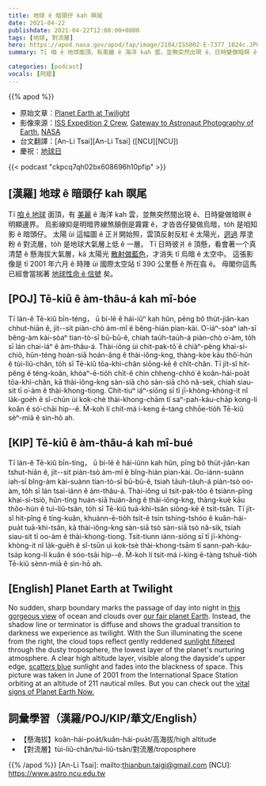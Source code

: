 ```yaml
---
title: 地球 ê 暗頭仔 kah 暝尾
date: 2021-04-22
publishdate: 2021-04-22T12:00:00+0800
tags: [地球, 對流層]
hero: https://apod.nasa.gov/apod/fap/image/2104/ISS002-E-7377_1024c.JPG
summary: Tī 咱 ê 地球面頂，有美麗 ê 海洋 kah 雲，並無突然出現 ê、日時變做暗暝 ê 明顯邊界。烏影線抑是明暗界線煞顛倒是霧霧 ê，才沓沓仔變做烏暗，to̍h 是咱知影 ê 暗頭仔。

categories: [podcast]
vocals: [阿錕]
---
```


{{% apod %}}

- 原始文章：[Planet Earth at Twilight](https://apod.nasa.gov/apod/ap210422.html)
- 影像來源：[ISS Expedition 2 Crew](https://www.nasa.gov/mission_pages/station/expeditions/expedition02/index.html), [Gateway to Astronaut Photography of Earth](http://eol.jsc.nasa.gov/), [NASA](http://www.nasa.gov/)
- 台文翻譯：[An-Li Tsai][An-Li Tsai] ([NCU][NCU])
- 慶祝：[地球日](https://www.nasa.gov/earth-day-2021)

{{< podcast "ckpcq7qh02bx608696h10pfip" >}}

## [漢羅] 地球 ê 暗頭仔 kah 暝尾
Tī [咱 ê 地球][our fair planet Earth] 面頂，有 [美麗][this gorgeous view] ê 海洋 kah 雲，並無突然間出現 ê、日時變做暗暝 ê 明顯邊界。
烏影線抑是明暗界線煞顛倒是霧霧 ê，才沓沓仔變做烏暗，to̍h 是咱知影 ê 暗頭仔。
太陽 ùi 這幅圖 ê 正爿開始照，雲頂反射反紅 ê 太陽光，[迵過][sunlight filtered] 厚塗粉 ê 對流層，to̍h 是地球大氣層上低 ê 一層。
Tī 日時彼爿 ê 頂懸，看會著一个真清楚 ê 懸海拔大氣層，kā 太陽光 [散射做藍色][scatters blue]，才消失 tī 烏暗 ê 太空中。
這張影像是 tī 2001 年六月 ê 時陣 ùi 國際太空站 tī 390 公里懸 ê 所在翕 ê。
毋閣你這馬已經會當揣著 [地球性命 ê 信號][vital signs of Planet Earth Now.] 矣。


## [POJ] Tē-kiû ê àm-thâu-á kah mî-bóe
Tī lán-ê Tē-kiû bīn-téng， ū bí-lē ê hái-iûⁿ kah hûn, pēng bô thu̍t-jiân-kan chhut-hiān ê, ji̍t--sit piàn-chò àm-mî ê bêng-hián pian-kài.
O͘-iáⁿ-sòaⁿ iah-sī bêng-àm kài-sòaⁿ tian-tò-sī bū-bū-ê, chiah tau̍h-tau̍h-á piàn-chò o͘-àm, to̍h sī lán chai-iáⁿ ê àm-thâu-á.
Thài-iông ùi chit-pak-tô͘ ê chiàⁿ-pêng khai-sí-chiò, hûn-téng hoán-siā hoán-âng ê thài-iông-kng, thàng-kòe kāu thô͘-hún ê tùi-liû-chân, to̍h sī Tē-kiû tōa-khì-chân siōng-kē ê chi̍t-chân.
Tī ji̍t-sî hit-pêng ê téng-koân, khòaⁿ-ē-tio̍h chi̍t-ê chin chheng-chhó͘ ê koân-hái-poa̍t tōa-khì-chân, kā thài-iông-kng sàn-siā chò sàn-siā chò nâ-sek, chiah siau-sit tī o͘-àm ê thài-khong-tiong.
Chit-tiuⁿ iáⁿ-siōng sī tī jī-khòng-khòng-it nî la̍k-goe̍h ê sî-chūn ùi kok-chè thài-khong-chām tī saⁿ-pah-káu-cha̍p kong-lí koân ê só͘-chāi hip--ê.
M̄-koh lí chit-má í-keng ē-tàng chhōe-tio̍h Tē-kiû sèⁿ-miā ê sìn-hō ah.


## [KIP] Tē-kiû ê àm-thâu-á kah mî-bué
Tī lán-ê Tē-kiû bīn-tíng， ū bí-lē ê hái-iûnn kah hûn, pīng bô thu̍t-jiân-kan tshut-hiān ê, ji̍t--sit piàn-tsò àm-mî ê bîng-hián pian-kài.
Oo-iánn-suànn iah-sī bîng-àm kài-suànn tian-tò-sī bū-bū-ê, tsiah ta̍uh-ta̍uh-á piàn-tsò oo-àm, to̍h sī lán tsai-iánn ê àm-thâu-á.
Thài-iông uì tsit-pak-tôo ê tsiànn-pîng khai-sí-tsiò, hûn-tíng huán-siā huán-âng ê thài-iông-kng, thàng-kuè kāu thôo-hún ê tuì-liû-tsân, to̍h sī Tē-kiû tuā-khì-tsân siōng-kē ê tsi̍t-tsân.
Tī ji̍t-sî hit-pîng ê tíng-kuân, khuànn-ē-tio̍h tsi̍t-ê tsin tshing-tshóo ê kuân-hái-pua̍t tuā-khì-tsân, kā thài-iông-kng sàn-siā tsò sàn-siā tsò nâ-sik, tsiah siau-sit tī oo-àm ê thài-khong-tiong.
Tsit-tiunn iánn-siōng sī tī jī-khòng-khòng-it nî la̍k-gue̍h ê sî-tsūn uì kok-tsè thài-khong-tsām tī sann-pah-káu-tsa̍p kong-lí kuân ê sóo-tsāi hip--ê.
M̄-koh lí tsit-má í-king ē-tàng tshuē-tio̍h Tē-kiû sènn-miā ê sìn-hō ah.

## [English] Planet Earth at Twilight
No sudden, sharp boundary marks the passage of day into night in [this gorgeous view][this gorgeous view] of ocean and clouds over [our fair planet Earth][our fair planet Earth]. Instead, the shadow line or terminator is diffuse and shows the gradual transition to darkness we experience as twilight. With the Sun illuminating the scene from the right, the cloud tops reflect gently reddened [sunlight filtered][sunlight filtered] through the dusty troposphere, the lowest layer of the planet's nurturing atmosphere. A clear high altitude layer, visible along the dayside's upper edge, [scatters blue][scatters blue] sunlight and fades into the blackness of space. This picture was taken in June of 2001 from the International Space Station orbiting at an altitude of 211 nautical miles. But you can check out the [vital signs of Planet Earth Now.][vital signs of Planet Earth Now.]

## 詞彙學習（漢羅/POJ/KIP/華文/English）

- 【懸海拔】koân-hái-poa̍t/kuân-hái-pua̍t/高海拔/high altitude
- 【對流層】tùi-liû-chân/tuì-liû-tsân/對流層/troposphere

{{% /apod %}}
[An-Li Tsai]: mailto:thianbun.taigi@gmail.com
[NCU]: https://www.astro.ncu.edu.tw

[this gorgeous view]:http://eol.jsc.nasa.gov/scripts/sseop/photo.pl?mission=ISS002&roll=E&frame=7377
[our fair planet Earth]:https://earthobservatory.nasa.gov/
[sunlight filtered]:http://www.webexhibits.org/causesofcolor/14B.html
[scatters blue]:http://webexhibits.org/causesofcolor/14.html
[vital signs of Planet Earth Now.]:https://climate.nasa.gov/earth-now/#/vitalsign?vitalsign=satellites&altid=0&animating=f&start=&end=
